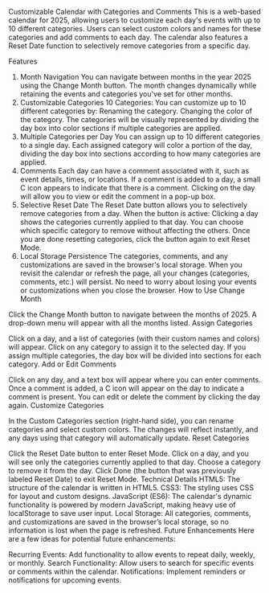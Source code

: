 Customizable Calendar with Categories and Comments
This is a web-based calendar for 2025, allowing users to customize each day's events with up to 10 different categories. Users can select custom colors and names for these categories and add comments to each day. The calendar also features a Reset Date function to selectively remove categories from a specific day.

Features
1. Month Navigation
You can navigate between months in the year 2025 using the Change Month button.
The month changes dynamically while retaining the events and categories you've set for other months.
2. Customizable Categories
10 Categories: You can customize up to 10 different categories by:
Renaming the category.
Changing the color of the category.
The categories will be visually represented by dividing the day box into color sections if multiple categories are applied.
3. Multiple Categories per Day
You can assign up to 10 different categories to a single day.
Each assigned category will color a portion of the day, dividing the day box into sections according to how many categories are applied.
4. Comments
Each day can have a comment associated with it, such as event details, times, or locations.
If a comment is added to a day, a small C icon appears to indicate that there is a comment.
Clicking on the day will allow you to view or edit the comment in a pop-up box.
5. Selective Reset Date
The Reset Date button allows you to selectively remove categories from a day.
When the button is active:
Clicking a day shows the categories currently applied to that day.
You can choose which specific category to remove without affecting the others.
Once you are done resetting categories, click the button again to exit Reset Mode.
6. Local Storage Persistence
The categories, comments, and any customizations are saved in the browser's local storage.
When you revisit the calendar or refresh the page, all your changes (categories, comments, etc.) will persist.
No need to worry about losing your events or customizations when you close the browser.
How to Use
Change Month

Click the Change Month button to navigate between the months of 2025. A drop-down menu will appear with all the months listed.
Assign Categories

Click on a day, and a list of categories (with their custom names and colors) will appear.
Click on any category to assign it to the selected day.
If you assign multiple categories, the day box will be divided into sections for each category.
Add or Edit Comments

Click on any day, and a text box will appear where you can enter comments.
Once a comment is added, a C icon will appear on the day to indicate a comment is present.
You can edit or delete the comment by clicking the day again.
Customize Categories

In the Custom Categories section (right-hand side), you can rename categories and select custom colors.
The changes will reflect instantly, and any days using that category will automatically update.
Reset Categories

Click the Reset Date button to enter Reset Mode.
Click on a day, and you will see only the categories currently applied to that day.
Choose a category to remove it from the day.
Click Done (the button that was previously labeled Reset Date) to exit Reset Mode.
Technical Details
HTML5: The structure of the calendar is written in HTML5.
CSS3: The styling uses CSS for layout and custom designs.
JavaScript (ES6): The calendar's dynamic functionality is powered by modern JavaScript, making heavy use of localStorage to save user input.
Local Storage: All categories, comments, and customizations are saved in the browser’s local storage, so no information is lost when the page is refreshed.
Future Enhancements
Here are a few ideas for potential future enhancements:

Recurring Events: Add functionality to allow events to repeat daily, weekly, or monthly.
Search Functionality: Allow users to search for specific events or comments within the calendar.
Notifications: Implement reminders or notifications for upcoming events.